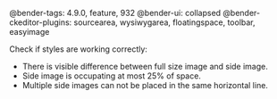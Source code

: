 @bender-tags: 4.9.0, feature, 932
@bender-ui: collapsed
@bender-ckeditor-plugins: sourcearea, wysiwygarea, floatingspace, toolbar, easyimage


Check if styles are working correctly:

* There is visible difference between full size image and side image.
* Side image is occupating at most 25% of space.
* Multiple side images can not be placed in the same horizontal line.
